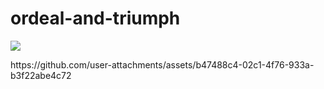 # ordeal-and-triumph
<a href="https://juncture-digital.org"><img src="https://juncture-digital.org/images/ve-button.png"></a>

<param ve-config 
       title="Ordeal and Triumph"
       author="Middle Temple Library"
       banner="[https://github.com/user-attachments/assets/4c62ddf7-fc1e-4fa2-9752-0d739c624e7e]" 
       layout="vertical">
https://github.com/user-attachments/assets/b47488c4-02c1-4f76-933a-b3f22abe4c72
